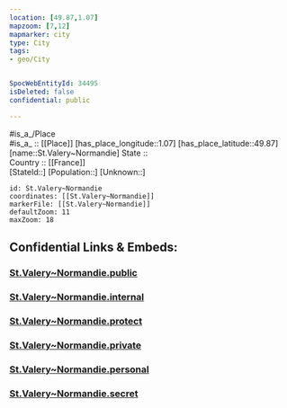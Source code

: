 ```yaml
---
location: [49.87,1.07] 
mapzoom: [7,12] 
mapmarker: city 
type: City
tags:
- geo/City


SpocWebEntityId: 34495
isDeleted: false
confidential: public

---
```

#is_a_/Place  
#is_a_ :: [[Place]] 
[has_place_longitude::1.07] 
[has_place_latitude::49.87] 
[name::St.Valery~Normandie] 
State ::  
Country :: [[France]]  
[StateId::] 
[Population::] 
[Unknown::] 


```leaflet
id: St.Valery~Normandie
coordinates: [[St.Valery~Normandie]] 
markerFile: [[St.Valery~Normandie]] 
defaultZoom: 11 
maxZoom: 18
```


## Confidential Links & Embeds: 

### [St.Valery~Normandie.public](/_public/\Earth\Continent\Europe\Europe~West\France\regions~France\Normandie\departments~Normandie\Seine-Maritime\communes~Seine-Maritime\Dieppe\cities~DieppeSt.Valery~Normandie.public.md) 

### [St.Valery~Normandie.internal](/_internal/\Earth\Continent\Europe\Europe~West\France\regions~France\Normandie\departments~Normandie\Seine-Maritime\communes~Seine-Maritime\Dieppe\cities~DieppeSt.Valery~Normandie.internal.md) 

### [St.Valery~Normandie.protect](/_protect/\Earth\Continent\Europe\Europe~West\France\regions~France\Normandie\departments~Normandie\Seine-Maritime\communes~Seine-Maritime\Dieppe\cities~DieppeSt.Valery~Normandie.protect.md) 

### [St.Valery~Normandie.private](/_private/\Earth\Continent\Europe\Europe~West\France\regions~France\Normandie\departments~Normandie\Seine-Maritime\communes~Seine-Maritime\Dieppe\cities~DieppeSt.Valery~Normandie.private.md) 

### [St.Valery~Normandie.personal](/_personal/\Earth\Continent\Europe\Europe~West\France\regions~France\Normandie\departments~Normandie\Seine-Maritime\communes~Seine-Maritime\Dieppe\cities~DieppeSt.Valery~Normandie.personal.md) 

### [St.Valery~Normandie.secret](/_secret/\Earth\Continent\Europe\Europe~West\France\regions~France\Normandie\departments~Normandie\Seine-Maritime\communes~Seine-Maritime\Dieppe\cities~DieppeSt.Valery~Normandie.secret.md)

